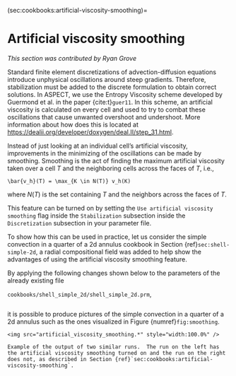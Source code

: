 (sec:cookbooks:artificial-viscosity-smoothing)=
# Artificial viscosity smoothing

*This section was contributed by Ryan Grove*

Standard finite element discretizations of advection-diffusion equations
introduce unphysical oscillations around steep gradients. Therefore,
stabilization must be added to the discrete formulation to obtain correct
solutions. In ASPECT, we use the Entropy Viscosity scheme developed by
Guermond et al.&nbsp;in the paper {cite:t}`guer11`.
In this scheme, an artificial viscosity is calculated on
every cell and used to try to combat these oscillations that cause unwanted
overshoot and undershoot. More information about how does this is located at
<https://dealii.org/developer/doxygen/deal.II/step_31.html>.

Instead of just looking at an individual cell&rsquo;s artificial viscosity,
improvements in the minimizing of the oscillations can be made by smoothing.
Smoothing is the act of finding the maximum artificial viscosity taken over a
cell $T$ and the neighboring cells across the faces of $T$, i.e.,
```{math}
\bar{v_h}(T) = \max_{K \in N(T)} v_h(K)
```
where $N(T)$ is the set containing $T$ and the neighbors across the faces of $T$.

This feature can be turned on by setting the `Use artificial viscosity smoothing`
flag inside the `Stabilization` subsection inside the `Discretization`
subsection in your parameter file.

To show how this can be used in practice, let us consider the simple
convection in a quarter of a 2d annulus cookbook in Section
{ref}`sec:shell-simple-2d`, a radial compositional field was added to help
show the advantages of using the artificial viscosity smoothing feature.

By applying the following changes shown below to the parameters of the already
existing file

`cookbooks/shell_simple_2d/shell_simple_2d.prm`,

```{literalinclude} cookbooks/shell_simple_2d/shell_simple_2d.prm
```

it is possible to produce pictures of the simple convection in a quarter of a
2d annulus such as the ones visualized in Figure&nbsp;{numref}`fig:smoothing`.

```{figure-md} fig:smoothing
<img src="artificial_viscosity_smoothing.*" style="width:100.0%" />

Example of the output of two similar runs.  The run on the left has the artificial viscosity smoothing turned on and the run on the right does not, as described in Section {ref}`sec:cookbooks:artificial-viscosity-smoothing`.
```
